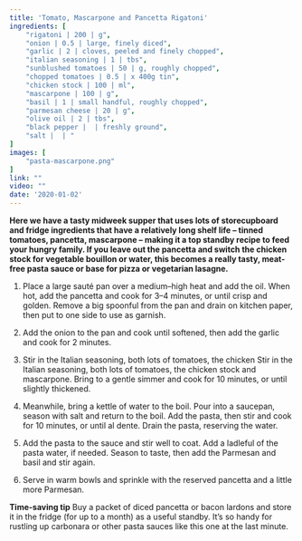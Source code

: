 ```yaml
---
title: 'Tomato, Mascarpone and Pancetta Rigatoni'
ingredients: [
    "rigatoni | 200 | g",
    "onion | 0.5 | large, finely diced",
    "garlic | 2 | cloves, peeled and finely chopped",
    "italian seasoning | 1 | tbs",
    "sunblushed tomatoes | 50 | g, roughly chopped",
    "chopped tomatoes | 0.5 | x 400g tin",
    "chicken stock | 100 | ml",
    "mascarpone | 100 | g",
    "basil | 1 | small handful, roughly chopped",
    "parmesan cheese | 20 | g",
    "olive oil | 2 | tbs",
    "black pepper |  | freshly ground",
    "salt |  | "
]
images: [
    "pasta-mascarpone.png"
]
link: ""
video: ""
date: '2020-01-02'
---
```


**Here we have a tasty midweek supper that uses lots of storecupboard and fridge ingredients that have a relatively long shelf
life – tinned tomatoes, pancetta, mascarpone – making it a top
standby recipe to feed your hungry family. If you leave out the
pancetta and switch the chicken stock for vegetable bouillon or
water, this becomes a really tasty, meat-free pasta sauce or base
for pizza or vegetarian lasagne.**

1. Place a large sauté pan over a medium–high heat and add the
oil. When hot, add the pancetta and cook for 3–4 minutes, or
until crisp and golden. Remove a big spoonful from the pan and
drain on kitchen paper, then put to one side to use as garnish.

2. Add the onion to the pan and cook until softened, then add the
garlic and cook for 2 minutes.

3. Stir in the Italian seasoning, both lots of tomatoes, the chicken
Stir in the Italian seasoning, both lots of tomatoes, the chicken
stock and mascarpone. Bring to a gentle simmer and cook for
10 minutes, or until slightly thickened.

4. Meanwhile, bring a kettle of water to the boil. Pour into a
saucepan, season with salt and return to the boil. Add the pasta,
then stir and cook for 10 minutes, or until al dente. Drain the
pasta, reserving the water.

5. Add the pasta to the sauce and stir well to coat. Add a ladleful
of the pasta water, if needed. Season to taste, then add the
Parmesan and basil and stir again.

6. Serve in warm bowls and sprinkle with the reserved pancetta
and a little more Parmesan.

**Time-saving tip**
Buy a packet of diced pancetta or bacon lardons and store it in
the fridge (for up to a month) as a useful standby. It’s so handy
for rustling up carbonara or other pasta sauces like this one at
the last minute.
